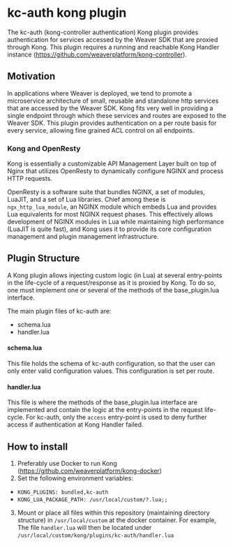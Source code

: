 # kc-auth kong plugin
The kc-auth (kong-controller authentication) Kong plugin provides authentication for services accessed by the Weaver SDK that are proxied through Kong. This plugin requires a running and reachable Kong Handler instance (https://github.com/weaverplatform/kong-controller).

## Motivation
In applications where Weaver is deployed, we tend to promote a microservice architecture of small, reusable and standalone http services that are accessed by the Weaver SDK. Kong fits very well in providing a single endpoint through which these services and routes are exposed to the Weaver SDK. This plugin provides authentication on a per route basis for every service, allowing fine grained ACL control on all endpoints.

###  Kong and OpenResty
Kong is essentially a customizable API Management Layer built on top of Nginx that utilizes OpenResty to dynamically configure NGINX and process HTTP requests.

OpenResty is a software suite that bundles NGINX, a set of modules, LuaJIT, and a set of Lua libraries. Chief among these is `ngx_http_lua_module`, an NGINX module which embeds Lua and provides Lua equivalents for most NGINX request phases. This effectively allows development of NGINX modules in Lua while maintaining high performance (LuaJIT is quite fast), and Kong uses it to provide its core configuration management and plugin management infrastructure.

## Plugin Structure
A Kong plugin allows injecting custom logic (in Lua) at several entry-points in the life-cycle of a request/response as it is proxied by Kong. To do so, one must implement one or several of the methods of the base_plugin.lua interface.

The main plugin files of kc-auth are:
- schema.lua
- handler.lua

#### schema.lua
This file holds the schema of kc-auth configuration, so that the user can only enter valid configuration values. This configuration is set per route.

#### handler.lua
This file is where the methods of the base_plugin.lua interface are implemented and contain the logic at the entry-points in the request life-cycle. For kc-auth, only the `access` entry-point is used to deny further access if authentication at Kong Handler failed.

## How to install
1. Preferably use Docker to run Kong (https://github.com/weaverplatform/kong-docker)
2. Set the following environment variables:
  - `KONG_PLUGINS: bundled,kc-auth`
  - `KONG_LUA_PACKAGE_PATH: /usr/local/custom/?.lua;;`
3. Mount or place all files within this repository (maintaining directory structure) in `/usr/local/custom` at the docker container. For example, The file `handler.lua` will then be located under `/usr/local/custom/kong/plugins/kc-auth/handler.lua`
